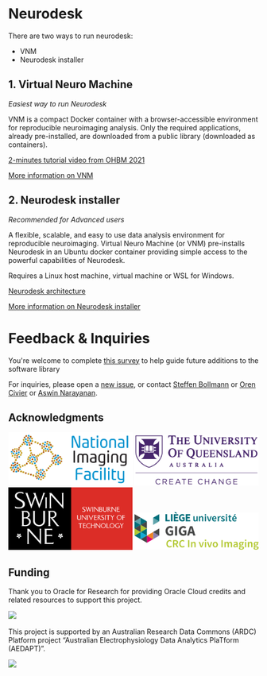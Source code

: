 # Neurodesk

There are two ways to run neurodesk:
- VNM
- Neurodesk installer

## 1. Virtual Neuro Machine

_Easiest way to run Neurodesk_

VNM is a compact Docker container with a browser-accessible environment for reproducible neuroimaging analysis. Only the required applications, already pre-installed, are downloaded from a public library (downloaded as containers).

[2-minutes tutorial video from OHBM 2021](https://www.youtube.com/watch?v=JLv_5fycugw)

[More information on VNM](https://neurodesk.github.io/docs/vnm)

## 2. Neurodesk installer
_Recommended for Advanced users_

A flexible, scalable, and easy to use data analysis environment for reproducible neuroimaging. Virtual Neuro Machine (or VNM) pre-installs Neurodesk in an Ubuntu docker container providing simple access to the powerful capabilities of Neurodesk.

Requires a Linux host machine, virtual machine or WSL for Windows.

[Neurodesk architecture](https://neurodesk.github.io/docs/architecture)

[More information on Neurodesk installer](https://neurodesk.github.io/docs/neurodesk)




# Feedback & Inquiries

You're welcome to complete [this survey](https://forms.gle/deKy85yniJLP4hDM8) to help guide future additions to the software library

For inquiries, please open a [new issue](https://github.com/NeuroDesk/neurodesk/issues), or contact [Steffen Bollmann](https://github.com/stebo85) or [Oren Civier](https://github.com/civier) or [Aswin Narayanan](https://github.com/aswinnarayanan).

## Acknowledgments
<img src="/assets/img/nif.png" width="250">
<img src="/assets/img/uq_logo.png" width="250">
<img src="/assets/img/swinburne_uni_logo.svg" width="250">
<img src="/assets/img/liege_uni_logo.svg" width="250">

## Funding
Thank you to Oracle for Research for providing Oracle Cloud credits and related resources to support this project.

<img src="https://user-images.githubusercontent.com/4021595/119061922-db877080-ba18-11eb-9882-d53a25ec88ee.png" width="250">

This project is supported by an Australian Research Data Commons (ARDC) Platform project “Australian
Electrophysiology Data Analytics PlaTform (AEDAPT)”.

<img src="https://user-images.githubusercontent.com/4021595/119062104-3caf4400-ba19-11eb-8211-e2e9ce831a16.png" width="250">
